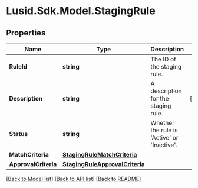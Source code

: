 # Lusid.Sdk.Model.StagingRule

## Properties

Name | Type | Description | Notes
------------ | ------------- | ------------- | -------------
**RuleId** | **string** | The ID of the staging rule. | 
**Description** | **string** | A description for the staging rule. | [optional] 
**Status** | **string** | Whether the rule is &#39;Active&#39; or &#39;Inactive&#39;. | 
**MatchCriteria** | [**StagingRuleMatchCriteria**](StagingRuleMatchCriteria.md) |  | 
**ApprovalCriteria** | [**StagingRuleApprovalCriteria**](StagingRuleApprovalCriteria.md) |  | 

[[Back to Model list]](../README.md#documentation-for-models) [[Back to API list]](../README.md#documentation-for-api-endpoints) [[Back to README]](../README.md)

